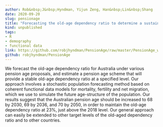 ```yaml
---
author: Rob&nbsp;J&nbsp;Hyndman, Yijun Zeng, Han&nbsp;Lin&nbsp;Shang
date: 2020-09-20
slug: pensionage
title: "Forecasting the old-age dependency ratio to determine a sustainable pension age"
kind: unpublished
tags:
- R
- demography
- functional data
link: https://github.com/robjhyndman/PensionAge/raw/master/PensionAge_wp.pdf
github: robjhyndman/PensionAge
---
```


We forecast the old-age dependency ratio for Australia under various pension age proposals, and estimate a pension age scheme that will provide a stable old-age dependency ratio at a specified level. Our approach involves a stochastic population forecasting method based on coherent functional data models for mortality, fertility and net migration, which we use to simulate the future age-structure of the population. Our results suggest that the Australian pension age should be increased to 68 by 2030, 69 by 2036, and 70 by 2050, in order to maintain the old-age dependency ratio at 23%, just above the 2018 level. Our general approach can easily be extended to other target levels of the old-aged dependency ratio and to other countries.


